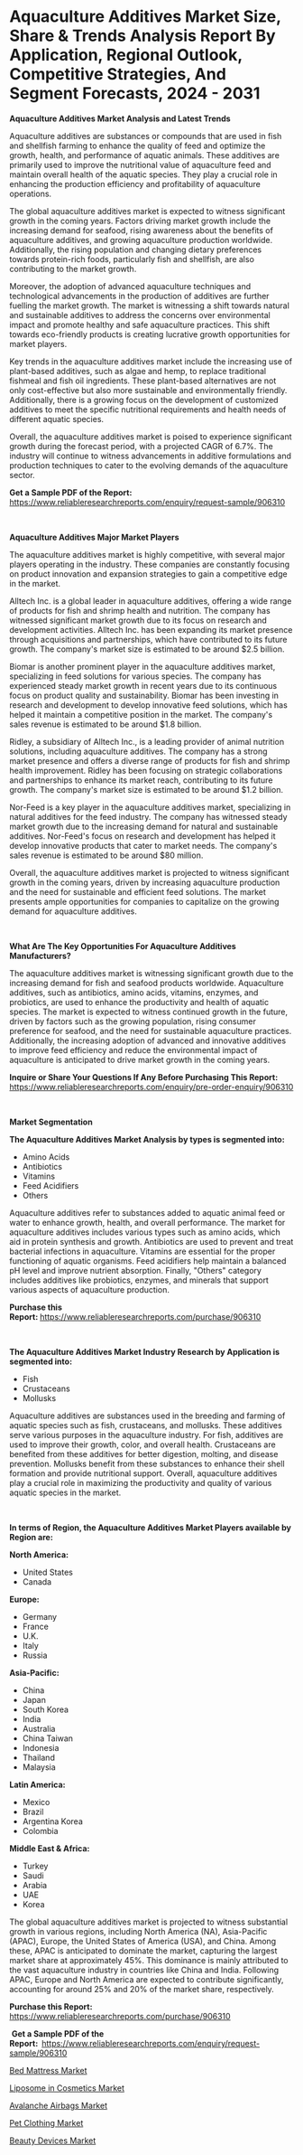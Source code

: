 <p><h1>Aquaculture Additives Market Size, Share & Trends Analysis Report By Application, Regional Outlook, Competitive Strategies, And Segment Forecasts, 2024 - 2031</h1></p><p><strong>Aquaculture Additives Market Analysis and Latest Trends</strong></p>
<p><p>Aquaculture additives are substances or compounds that are used in fish and shellfish farming to enhance the quality of feed and optimize the growth, health, and performance of aquatic animals. These additives are primarily used to improve the nutritional value of aquaculture feed and maintain overall health of the aquatic species. They play a crucial role in enhancing the production efficiency and profitability of aquaculture operations.</p><p>The global aquaculture additives market is expected to witness significant growth in the coming years. Factors driving market growth include the increasing demand for seafood, rising awareness about the benefits of aquaculture additives, and growing aquaculture production worldwide. Additionally, the rising population and changing dietary preferences towards protein-rich foods, particularly fish and shellfish, are also contributing to the market growth.</p><p>Moreover, the adoption of advanced aquaculture techniques and technological advancements in the production of additives are further fuelling the market growth. The market is witnessing a shift towards natural and sustainable additives to address the concerns over environmental impact and promote healthy and safe aquaculture practices. This shift towards eco-friendly products is creating lucrative growth opportunities for market players.</p><p>Key trends in the aquaculture additives market include the increasing use of plant-based additives, such as algae and hemp, to replace traditional fishmeal and fish oil ingredients. These plant-based alternatives are not only cost-effective but also more sustainable and environmentally friendly. Additionally, there is a growing focus on the development of customized additives to meet the specific nutritional requirements and health needs of different aquatic species.</p><p>Overall, the aquaculture additives market is poised to experience significant growth during the forecast period, with a projected CAGR of 6.7%. The industry will continue to witness advancements in additive formulations and production techniques to cater to the evolving demands of the aquaculture sector.</p></p>
<p><strong>Get a Sample PDF of the Report:&nbsp;</strong> <a href="https://www.reliableresearchreports.com/enquiry/request-sample/906310">https://www.reliableresearchreports.com/enquiry/request-sample/906310</a></p>
<p>&nbsp;</p>
<p><strong>Aquaculture Additives Major Market Players</strong></p>
<p><p>The aquaculture additives market is highly competitive, with several major players operating in the industry. These companies are constantly focusing on product innovation and expansion strategies to gain a competitive edge in the market.</p><p>Alltech Inc. is a global leader in aquaculture additives, offering a wide range of products for fish and shrimp health and nutrition. The company has witnessed significant market growth due to its focus on research and development activities. Alltech Inc. has been expanding its market presence through acquisitions and partnerships, which have contributed to its future growth. The company's market size is estimated to be around $2.5 billion.</p><p>Biomar is another prominent player in the aquaculture additives market, specializing in feed solutions for various species. The company has experienced steady market growth in recent years due to its continuous focus on product quality and sustainability. Biomar has been investing in research and development to develop innovative feed solutions, which has helped it maintain a competitive position in the market. The company's sales revenue is estimated to be around $1.8 billion.</p><p>Ridley, a subsidiary of Alltech Inc., is a leading provider of animal nutrition solutions, including aquaculture additives. The company has a strong market presence and offers a diverse range of products for fish and shrimp health improvement. Ridley has been focusing on strategic collaborations and partnerships to enhance its market reach, contributing to its future growth. The company's market size is estimated to be around $1.2 billion.</p><p>Nor-Feed is a key player in the aquaculture additives market, specializing in natural additives for the feed industry. The company has witnessed steady market growth due to the increasing demand for natural and sustainable additives. Nor-Feed's focus on research and development has helped it develop innovative products that cater to market needs. The company's sales revenue is estimated to be around $80 million.</p><p>Overall, the aquaculture additives market is projected to witness significant growth in the coming years, driven by increasing aquaculture production and the need for sustainable and efficient feed solutions. The market presents ample opportunities for companies to capitalize on the growing demand for aquaculture additives.</p></p>
<p>&nbsp;</p>
<p><strong>What Are The Key Opportunities For Aquaculture Additives Manufacturers?</strong></p>
<p><p>The aquaculture additives market is witnessing significant growth due to the increasing demand for fish and seafood products worldwide. Aquaculture additives, such as antibiotics, amino acids, vitamins, enzymes, and probiotics, are used to enhance the productivity and health of aquatic species. The market is expected to witness continued growth in the future, driven by factors such as the growing population, rising consumer preference for seafood, and the need for sustainable aquaculture practices. Additionally, the increasing adoption of advanced and innovative additives to improve feed efficiency and reduce the environmental impact of aquaculture is anticipated to drive market growth in the coming years.</p></p>
<p><strong>Inquire or Share Your Questions If Any Before Purchasing This Report:</strong> <a href="https://www.reliableresearchreports.com/enquiry/pre-order-enquiry/906310">https://www.reliableresearchreports.com/enquiry/pre-order-enquiry/906310</a></p>
<p>&nbsp;</p>
<p><strong>Market Segmentation</strong></p>
<p><strong>The Aquaculture Additives Market Analysis by types is segmented into:</strong></p>
<p><ul><li>Amino Acids</li><li>Antibiotics</li><li>Vitamins</li><li>Feed Acidifiers</li><li>Others</li></ul></p>
<p><p>Aquaculture additives refer to substances added to aquatic animal feed or water to enhance growth, health, and overall performance. The market for aquaculture additives includes various types such as amino acids, which aid in protein synthesis and growth. Antibiotics are used to prevent and treat bacterial infections in aquaculture. Vitamins are essential for the proper functioning of aquatic organisms. Feed acidifiers help maintain a balanced pH level and improve nutrient absorption. Finally, "Others" category includes additives like probiotics, enzymes, and minerals that support various aspects of aquaculture production.</p></p>
<p><strong>Purchase this Report:&nbsp;</strong><a href="https://www.reliableresearchreports.com/purchase/906310">https://www.reliableresearchreports.com/purchase/906310</a></p>
<p>&nbsp;</p>
<p><strong>The Aquaculture Additives Market Industry Research by Application is segmented into:</strong></p>
<p><ul><li>Fish</li><li>Crustaceans</li><li>Mollusks</li></ul></p>
<p><p>Aquaculture additives are substances used in the breeding and farming of aquatic species such as fish, crustaceans, and mollusks. These additives serve various purposes in the aquaculture industry. For fish, additives are used to improve their growth, color, and overall health. Crustaceans are benefited from these additives for better digestion, molting, and disease prevention. Mollusks benefit from these substances to enhance their shell formation and provide nutritional support. Overall, aquaculture additives play a crucial role in maximizing the productivity and quality of various aquatic species in the market.</p></p>
<p>&nbsp;</p>
<p><strong>In terms of Region, the Aquaculture Additives Market Players available by Region are:</strong></p>
<p>
    <p> <strong> North America: </strong>
        <ul>
            <li>United States</li>
            <li>Canada</li>
        </ul>
        </p> 
    <p> <strong> Europe: </strong>
        <ul>
            <li>Germany</li>
            <li>France</li>
            <li>U.K.</li>
            <li>Italy</li>
            <li>Russia</li>
        </ul>
        </p> 
    <p> <strong> Asia-Pacific: </strong>
        <ul>
            <li>China</li>
            <li>Japan</li>
            <li>South Korea</li>
            <li>India</li>
            <li>Australia</li>
            <li>China Taiwan</li>
            <li>Indonesia</li>
            <li>Thailand</li>
            <li>Malaysia</li>
        </ul>
        </p> 
    <p> <strong> Latin America: </strong>
        <ul>
            <li>Mexico</li>
            <li>Brazil</li>
            <li>Argentina Korea</li>
            <li>Colombia</li>
        </ul>
        </p> 
    <p> <strong> Middle East & Africa: </strong>
        <ul>
            <li>Turkey</li>
            <li>Saudi</li>
            <li>Arabia</li>
            <li>UAE</li>
            <li>Korea</li>
        </ul>
    </p>
    </p>
<p><p>The global aquaculture additives market is projected to witness substantial growth in various regions, including North America (NA), Asia-Pacific (APAC), Europe, the United States of America (USA), and China. Among these, APAC is anticipated to dominate the market, capturing the largest market share at approximately 45%. This dominance is mainly attributed to the vast aquaculture industry in countries like China and India. Following APAC, Europe and North America are expected to contribute significantly, accounting for around 25% and 20% of the market share, respectively.</p></p>
<p><strong>Purchase this Report: </strong><a href="https://www.reliableresearchreports.com/purchase/906310">https://www.reliableresearchreports.com/purchase/906310</a></p>
<p>&nbsp;<strong>Get a Sample PDF of the Report:&nbsp;&nbsp;</strong><a href="https://www.reliableresearchreports.com/enquiry/request-sample/906310">https://www.reliableresearchreports.com/enquiry/request-sample/906310</a></p>
<p><strong></strong></p>
<p><p><a href="https://medium.com/@dorinaprifti56/bed-mattress-nbsp-market-focuses-on-market-share-size-and-projected-forecast-till-2031-3c0afdd6675f">Bed Mattress Market</a></p><p><a href="https://medium.com/@dorinaprifti56/liposome-in-cosmetics-market-share-evolution-and-market-growth-trends-2024-2031-b62c3b61d8eb">Liposome in Cosmetics Market</a></p><p><a href="https://medium.com/@dorinaprifti56/avalanche-airbags-market-competitive-analysis-market-trends-and-forecast-to-2031-a6b7e133a895">Avalanche Airbags Market</a></p><p><a href="https://medium.com/@dorinaprifti56/pet-clothing-market-insights-into-market-cagr-market-trends-and-growth-strategies-0094d5f802bc">Pet Clothing Market</a></p><p><a href="https://medium.com/@dorinaprifti56/beauty-devices-market-outlook-industry-overview-and-forecast-2024-to-2031-d9a2a85d9afe">Beauty Devices Market</a></p></p>